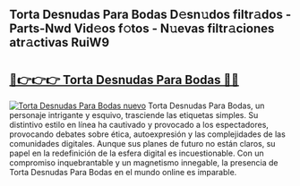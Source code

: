## Torta Desnudas Para Bodas D𝚎sn𝚞dos filtr𝚊dos - Parts-Nwd Vid𝚎os f𝚘tos - N𝚞evas filtr𝚊ciones atr𝚊ctivas RuiW9

# <h2><a href="http://mbbu5m.tromn.icu/?c=Torta+Desnudas+Para+Bodas">🔗👉👉👉 Torta Desnudas Para Bodas 🔗🔗</a></h2>

[![Torta Desnudas Para Bodas nuevo](https://i.imgur.com/pEAQMta.gif)](http://mbbu5m.tromn.icu/?c=Torta+Desnudas+Para+Bodas)
Torta Desnudas Para Bodas, un personaje intrigante y esquivo, trasciende las etiquetas simples. Su distintivo estilo en línea ha cautivado y provocado a los espectadores, provocando debates sobre ética, autoexpresión y las complejidades de las comunidades digitales. Aunque sus planes de futuro no están claros, su papel en la redefinición de la esfera digital es incuestionable. Con un compromiso inquebrantable y un magnetismo innegable, la presencia de Torta Desnudas Para Bodas en el mundo online es imparable.
